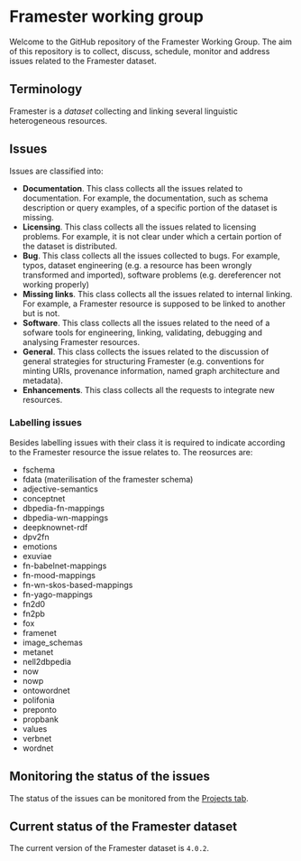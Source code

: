 # Framester working group

Welcome to the GitHub repository of the Framester Working Group.
The aim of this repository is to collect, discuss, schedule, monitor and address issues related to the Framester dataset.

## Terminology

Framester is a *dataset* collecting and linking several linguistic heterogeneous resources.



## Issues

Issues are classified into:
- **Documentation**. This class collects all the issues related to documentation. For example, the documentation, such as schema description or query examples, of a specific portion of the dataset is missing.
- **Licensing**. This class collects all the issues related to licensing problems. For example, it is not clear under which a certain portion of the dataset is distributed.
- **Bug**. This class collects all the issues collected to bugs. For example, typos, dataset engineering (e.g. a resource has been wrongly transformed and imported), software problems (e.g. dereferencer not working properly)
- **Missing links**. This class collects all the issues related to internal linking. For example, a Framester resource is supposed to be linked to another but is not.
- **Software**. This class collects all the issues related to the need of a sofware tools for engineering, linking, validating, debugging and analysing Framester resources.
- **General**. This class collects the issues related to the discussion of general strategies for structuring Framester (e.g. conventions for minting URIs, provenance information, named graph architecture and metadata).
- **Enhancements**. This class collects all the requests to integrate new resources.

### Labelling issues

Besides labelling issues with their class it is required to indicate according to the Framester resource the issue relates to. The reosurces are:

- fschema
- fdata (materilisation of the framester schema)
- adjective-semantics
- conceptnet
- dbpedia-fn-mappings
- dbpedia-wn-mappings
- deepknownet-rdf
- dpv2fn
- emotions
- exuviae
- fn-babelnet-mappings
- fn-mood-mappings
- fn-wn-skos-based-mappings
- fn-yago-mappings
- fn2d0
- fn2pb
- fox
- framenet
- image_schemas
- metanet
- nell2dbpedia
- now
- nowp
- ontowordnet
- polifonia
- preponto
- propbank
- values
- verbnet
- wordnet

## Monitoring the status of the issues

The status of the issues can be monitored from the [Projects tab](https://github.com/framester/working-group/projects?query=is%3Aopen).

## Current status of the Framester dataset

The current version of the Framester dataset is ```4.0.2```.




